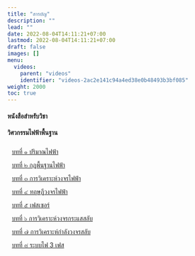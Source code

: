 ```yaml
---
title: "สารบัญ"
description: ""
lead: ""
date: 2022-08-04T14:11:21+07:00
lastmod: 2022-08-04T14:11:21+07:00
draft: false
images: []
menu:
  videos:
    parent: "videos"
    identifier: "videos-2ac2e141c94a4ed38e0b48493b3bf085"
weight: 2000
toc: true
---
```


<style>
.nb{
  list-style-type: none;
  margin: 0;
  padding: 0;
}
.nobullet {
    height: 30px;
    line-height: 30px;
    padding-left: 10px;
    text-align: left;
    overflow: string;
}
</style>


#### หนังสือสำหรับวิชา
#### วิศวกรรมไฟฟ้าพื้นฐาน

<ul class="nb">
<li class="nobullet"><a href="/videos/chapter1/">บทที่ ๑ ปริมาณไฟฟ้า</a></li>
<li class="nobullet"><a href="/videos/chapter2/">บทที่ ๒ กฎพื้นฐานไฟฟ้า</a></li>
<li class="nobullet"><a href="/videos/chapter3/">บทที่ ๓ การวิเคราะห์วงจรไฟฟ้า</a></li>
<li class="nobullet"><a href="/videos/chapter4/">บทที่ ๔ ทฤษฏีวงจรไฟฟ้า</a></li>
<li class="nobullet"><a href="/videos/chapter5/">บทที่ ๕ เฟสเซอร์</a></li>
<li class="nobullet"><a href="/videos/chapter6/">บทที่ ๖ การวิเคราะห์วงจรกระแสสลับ</a></li>
<li class="nobullet"><a href="/videos/chapter7/">บทที่ ๗ การวิเคราะห์กำลังวงจรสลับ</a></li>
<li class="nobullet"><a href="/videos/chapter8/">บทที่ ๘  ระบบไฟ 3 เฟส</a></li>
</ul>

